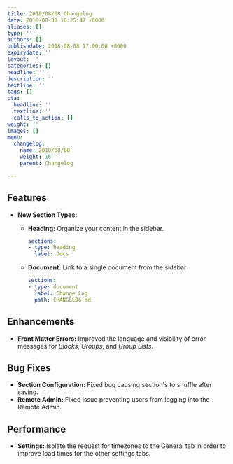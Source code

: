 ```yaml
---
title: 2018/08/08 Changelog
date: 2018-08-08 16:25:47 +0000
aliases: []
type: ''
authors: []
publishdate: 2018-08-08 17:00:00 +0000
expirydate: ''
layout: ''
categories: []
headline: ''
description: ''
textline: ''
tags: []
cta:
  headline: ''
  textline: ''
  calls_to_action: []
weight: ''
images: []
menu:
  changelog:
    name: 2018/08/08
    weight: 16
    parent: Changelog

---
```

## Features

* **New Section Types:**
  * **Heading:** Organize your content in the sidebar.

    ```yaml
    sections:
    - type: heading
      label: Docs
    ```
  * **Document:** Link to a single document from the sidebar

    ```yaml
    sections:
    - type: document
      label: Change Log
      path: CHANGELOG.md
    ```

## Enhancements

* **Front Matter Errors:** Improved the language and visibility of error messages for _Blocks_, _Groups_, and _Group Lists_.

## Bug Fixes

* **Section Configuration:** Fixed bug causing section's to shuffle after saving.
* **Remote Admin:** Fixed issue preventing users from logging into the Remote Admin.

## Performance

* **Settings:** Isolate the request for timezones to the General tab in order to improve load times for the other settings tabs.